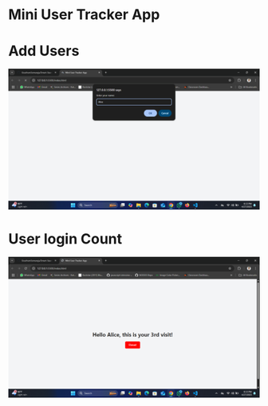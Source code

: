 # Mini User Tracker App


# Add Users
![Add Users](./assets/prompt.png)

# User login Count
![Add Users](./assets/count.png)